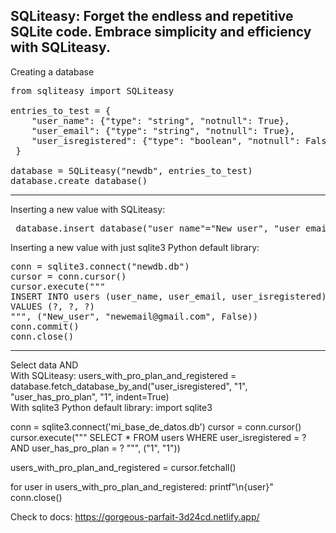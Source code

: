 SQLiteasy: Forget the endless and repetitive SQLite code. Embrace simplicity and efficiency with SQLiteasy.
----
Creating a database<br>
<pre>
from sqliteasy import SQLiteasy
 
entries_to_test = {
    "user_name": {"type": "string", "notnull": True},
    "user_email": {"type": "string", "notnull": True},
    "user_isregistered": {"type": "boolean", "notnull": False}
 }
 
database = SQLiteasy("newdb", entries_to_test)
database.create_database()
</pre>
---
Inserting a new value with SQLiteasy:<br>
<pre>
 database.insert_database("user_name"="New_user", "user_email"="newemail@gmail.com", "user_isregistered"=False)
</pre>
Inserting a new value with just sqlite3 Python default library:<br>
<pre>
conn = sqlite3.connect("newdb.db")
cursor = conn.cursor()
cursor.execute("""
INSERT INTO users (user_name, user_email, user_isregistered)
VALUES (?, ?, ?)
""", ("New_user", "newemail@gmail.com", False))
conn.commit()
conn.close()
</pre>

---
Select data AND<br>
With SQLiteasy:
users_with_pro_plan_and_registered = database.fetch_database_by_and("user_isregistered", "1", "user_has_pro_plan", "1", indent=True)<br>
With sqlite3 Python default library:
import sqlite3

conn = sqlite3.connect('mi_base_de_datos.db')
cursor = conn.cursor()
cursor.execute("""
    SELECT * FROM users
    WHERE user_isregistered = ? AND user_has_pro_plan = ?
""", ("1", "1"))

users_with_pro_plan_and_registered = cursor.fetchall()

for user in users_with_pro_plan_and_registered:
    printf"\n{user}"
conn.close()



Check to docs: https://gorgeous-parfait-3d24cd.netlify.app/
 

